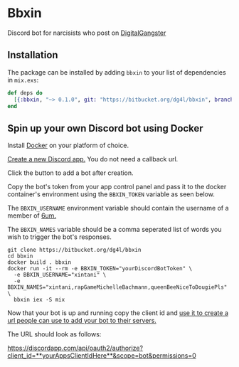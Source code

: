 # Bbxin

Discord bot for narcisists who post on [DigitalGangster](https://6um.digitalgangster.com)

## Installation

The package can be installed by adding `bbxin` to your list of dependencies in `mix.exs`:

```elixir
def deps do
  [{:bbxin, "~> 0.1.0", git: "https://bitbucket.org/dg4l/bbxin", branch: "master"}]
end
```

## Spin up your own Discord bot using Docker

Install [Docker](https://www.docker.com/get-docker) on your platform of choice.

[Create a new Discord app.](https://discordapp.com/developers/docs/intro) You do not need a callback url.

Click the button to add a bot after creation.

Copy the bot's token from your app control panel and pass it to the docker container's environment using the `BBXIN_TOKEN` variable as seen below.

The `BBXIN_USERNAME` environment variable should contain the username of a member of [6um.](https://6um.digitalgangster.com)

The `BBXIN_NAMES` variable should be a comma seperated list of words you wish to trigger the bot's responses.
```
git clone https://bitbucket.org/dg4l/bbxin
cd bbxin
docker build . bbxin
docker run -it --rm -e BBXIN_TOKEN="yourDiscordBotToken" \
  -e BBXIN_USERNAME="xintani" \
  -e BBXIN_NAMES="xintani,rapGameMichelleBachmann,queenBeeNiceToDougiePls" \
  bbxin iex -S mix
```
Now that your bot is up and running copy the client id and [use it to create a url people can use to add your bot to their servers.](https://discordapp.com/developers/docs/topics/oauth2#adding-bots-to-guilds)

The URL should look as follows:

https://discordapp.com/api/oauth2/authorize?client_id=**yourAppsClientIdHere**&scope=bot&permissions=0
